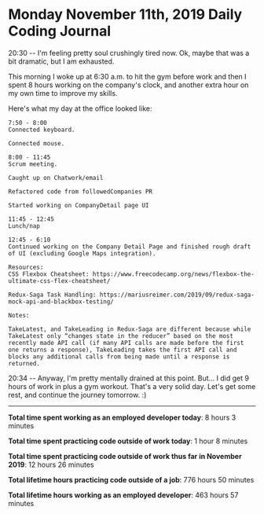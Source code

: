# Monday November 11th, 2019 Daily Coding Journal

20:30 -- I'm feeling pretty soul crushingly tired now. Ok, maybe that was a bit dramatic, but I am exhausted.

This morning I woke up at 6:30 a.m. to hit the gym before work and then I spent 8 hours working on the company's clock, and another extra hour on my own time to improve my skills.

Here's what my day at the office looked like:
```
7:50 - 8:00
Connected keyboard.

Connected mouse.

8:00 - 11:45
Scrum meeting.

Caught up on Chatwork/email

Refactored code from followedCompanies PR

Started working on CompanyDetail page UI

11:45 - 12:45
Lunch/nap

12:45 - 6:10
Continued working on the Company Detail Page and finished rough draft of UI (excluding Google Maps integration).

Resources:
CSS Flexbox Cheatsheet: https://www.freecodecamp.org/news/flexbox-the-ultimate-css-flex-cheatsheet/

Redux-Saga Task Handling: https://mariusreimer.com/2019/09/redux-saga-mock-api-and-blackbox-testing/

Notes:

TakeLatest, and TakeLeading in Redux-Saga are different because while TakeLatest only “changes state in the reducer” based on the most recently made API call (if many API calls are made before the first one returns a response), TakeLeading takes the first API call and blocks any additional calls from being made until a response is returned.
```
20:34 -- Anyway, I'm pretty mentally drained at this point. But... I did get 9 hours of work in plus a gym workout. That's a very solid day. Let's get some rest, and continue the journey tomorrow. :)
___
**Total time spent working as an employed developer today**: 8 hours 3 minutes

**Total time spent practicing code outside of work today**: 1 hour 8 minutes

**Total time spent practicing code outside of work thus far in November 2019**: 12 hours 26 minutes

**Total lifetime hours practicing code outside of a job**: 776 hours 50 minutes

**Total lifetime hours working as an employed developer**: 463 hours 57 minutes
